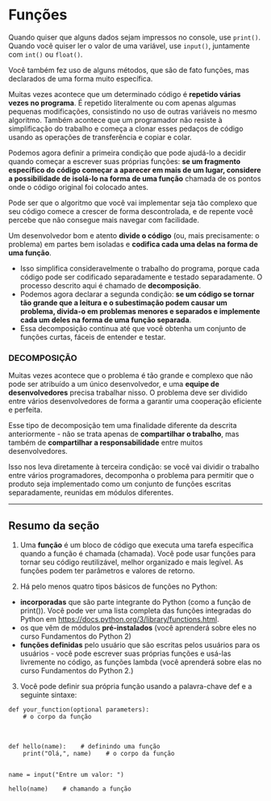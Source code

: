# Funções

Quando quiser que alguns dados sejam impressos no console, use `print()`. Quando você quiser ler o valor de uma variável, use `input()`, juntamente com `int()` ou `float()`.

Você também fez uso de alguns métodos, que são de fato funções, mas declarados de uma forma muito específica.

Muitas vezes acontece que um determinado código é **repetido várias vezes no programa**. 
É repetido literalmente ou com apenas algumas pequenas modificações, consistindo no uso de outras variáveis no mesmo algoritmo. 
Também acontece que um programador não resiste à simplificação do trabalho e começa a clonar esses pedaços de código usando as operações de transferência e copiar e colar.

Podemos agora definir a primeira condição que pode ajudá-lo a decidir quando começar a escrever suas próprias 
funções: **se um fragmento específico do código começar a aparecer em mais de um lugar, considere a possibilidade de isolá-lo na 
forma de uma função** chamada de os pontos onde o código original foi colocado antes.

Pode ser que o algoritmo que você vai implementar seja tão complexo que seu código comece a crescer de forma descontrolada, e de repente você percebe que não consegue mais navegar com facilidade.

Um desenvolvedor bom e atento **divide o código** (ou, mais precisamente: o problema) em partes bem isoladas e **codifica cada uma delas na forma de uma função**.

  * Isso simplifica consideravelmente o trabalho do programa, porque cada código pode ser codificado separadamente e testado separadamente. O processo descrito aqui é chamado de **decomposição**.
  * Podemos agora declarar a segunda condição: **se um código se tornar tão grande que a leitura e o subestimação podem causar um problema, divida-o em problemas menores e separados e implemente cada um deles na forma de uma função separada**.
  * Essa decomposição continua até que você obtenha um conjunto de funções curtas, fáceis de entender e testar.

### DECOMPOSIÇÃO

Muitas vezes acontece que o problema é tão grande e complexo que não pode ser atribuído a um único desenvolvedor, 
e uma **equipe de desenvolvedores** precisa trabalhar nisso. O problema deve ser dividido entre vários desenvolvedores de forma a garantir uma cooperação eficiente e perfeita.

Esse tipo de decomposição tem uma finalidade diferente da descrita anteriormente - não se trata apenas de **compartilhar o trabalho**, mas também de **compartilhar a responsabilidade** entre muitos desenvolvedores.

Isso nos leva diretamente à terceira condição: se você vai dividir o trabalho entre vários programadores, decomponha o problema para permitir que o produto seja 
implementado como um conjunto de funções escritas separadamente, reunidas em módulos diferentes.

---------------------------------------------------------------------------

## Resumo da seção
 
1. Uma **função** é um bloco de código que executa uma tarefa específica quando a função é chamada (chamada). Você pode usar funções para tornar seu código reutilizável, melhor organizado e mais legível. As funções podem ter parâmetros e valores de retorno.

2. Há pelo menos quatro tipos básicos de funções no Python:
 * **incorporadas** que são parte integrante do Python (como a função de print()). Você pode ver uma lista completa das funções integradas do Python em https://docs.python.org/3/library/functions.html.
 * os que vêm de módulos **pré-instalados** (você aprenderá sobre eles no curso Fundamentos do Python 2)
 * **funções definidas** pelo usuário que são escritas pelos usuários para os usuários - você pode escrever suas próprias funções e usá-las livremente no código,
as funções lambda (você aprenderá sobre elas no curso Fundamentos do Python 2.)

3. Você pode definir sua própria função usando a palavra-chave def e a seguinte sintaxe:

```
def your_function(optional parameters):
    # o corpo da função
```

<br>

```
def hello(name):    # definindo uma função
    print("Olá,", name)    # o corpo da função
 
 
name = input("Entre um valor: ")
 
hello(name)    # chamando a função
 
```
 
